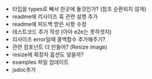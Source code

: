 - 타입을 types로 빼서 한곳에 둘것인가? (참조 순환되지 않게)
- readme에 리사이즈 훅 관련 설명 추가
- readme에 피드백 받은 사항 수정
- 테스트코드 추가 작성 (아마 e2e는 못하겟지)
- 리사이즈 error일때 콜백함수 추가해주기?
- 관련 컴포넌트 더 만들어? (Resize image)
- resize에 확장자 옵션도 넣을까?
- examples 파일 업데이트
- jsdoc추가
